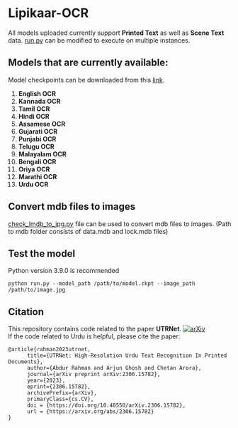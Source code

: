 # Lipikaar-OCR

All models uploaded currently support **Printed Text** as well as **Scene Text** data. [run.py](run.py) can be modified to execute on multiple instances.

## Models that are currently available:
Model checkpoints can be downloaded from this [link](https://csciitd-my.sharepoint.com/:f:/g/personal/agarai_cstaff_iitd_ac_in/EpB6Cr98expDnB78qsdb4WEBTF1-MzKDqZvc-ARkaug9Wg?e=ADBnhb).</br>
1. **English OCR**
2. **Kannada OCR**</br>
3. **Tamil OCR**</br>
4. **Hindi OCR**</br>
5. **Assamese OCR**</br>
6. **Gujarati OCR**</br>
7. **Punjabi OCR**</br>
8. **Telugu OCR**</br>
9. **Malayalam OCR**</br>
10. **Bengali OCR**</br>
11. **Oriya OCR**</br>
12. **Marathi OCR**</br>
13. **Urdu OCR**</br>

      
## Convert mdb files to images
[check_lmdb_to_jpg.py](check_lmdb_to_jpg.py) file can be used to convert mdb files to images. (Path to mdb folder consists of data.mdb and lock.mdb files)

## Test the model
Python version 3.9.0 is recommended
```
python run.py --model_path /path/to/model.ckpt --image_path /path/to/image.jpg
```

## Citation
This repository contains code related to the paper **UTRNet**. [![arXiv](https://img.shields.io/badge/arXiv-2306.15782-darkred.svg)](https://arxiv.org/abs/2306.15782)</br>
If the code related to Urdu is helpful, please cite the paper:
```
@article{rahman2023utrnet,
      title={UTRNet: High-Resolution Urdu Text Recognition In Printed Documents}, 
      author={Abdur Rahman and Arjun Ghosh and Chetan Arora},
      journal={arXiv preprint arXiv:2306.15782},
      year={2023},
      eprint={2306.15782},
      archivePrefix={arXiv},
      primaryClass={cs.CV},
      doi = {https://doi.org/10.48550/arXiv.2306.15782},
      url = {https://arxiv.org/abs/2306.15782}
}
```

